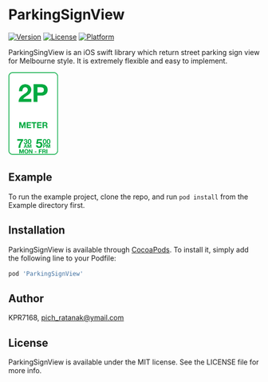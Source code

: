 # ParkingSignView

[![Version](https://img.shields.io/cocoapods/v/ParkingSignView.svg?style=flat)](https://cocoapods.org/pods/ParkingSignView)
[![License](https://img.shields.io/cocoapods/l/ParkingSignView.svg?style=flat)](https://cocoapods.org/pods/ParkingSignView)
[![Platform](https://img.shields.io/cocoapods/p/ParkingSignView.svg?style=flat)](https://cocoapods.org/pods/ParkingSignView)

ParkingSingView is an iOS swift library which return street parking sign view for Melbourne style. It is extremely flexible and easy to implement.

<img src="https://raw.githubusercontent.com/KPR7168/ParkingSignView/master/ParkingSignView/Assets/sample1.png" width=100px height=166px>

## Example

To run the example project, clone the repo, and run `pod install` from the Example directory first.

## Installation

ParkingSignView is available through [CocoaPods](https://cocoapods.org). To install
it, simply add the following line to your Podfile:

```ruby
pod 'ParkingSignView'
```

## Author

KPR7168, pich_ratanak@ymail.com

## License

ParkingSignView is available under the MIT license. See the LICENSE file for more info.
